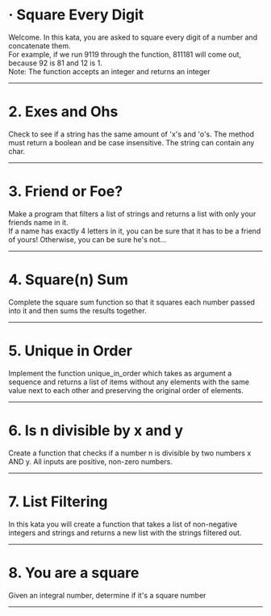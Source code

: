 # · Square Every Digit
Welcome. In this kata, you are asked to square every digit of a number and concatenate them. <br/>
For example, if we run 9119 through the function, 811181 will come out, because 92 is 81 and 12 is 1. <br/>
Note: The function accepts an integer and returns an integer
___

# 2. Exes and Ohs
Check to see if a string has the same amount of 'x's and 'o's. The method must return a boolean and be case insensitive. The string can contain any char.
___

# 3. Friend or Foe?
Make a program that filters a list of strings and returns a list with only your friends name in it.<br/>
If a name has exactly 4 letters in it, you can be sure that it has to be a friend of yours! Otherwise, you can be sure he's not...
___
# 4. Square(n) Sum
Complete the square sum function so that it squares each number passed into it and then sums the results together.
___
# 5. Unique in Order
Implement the function unique_in_order which takes as argument a sequence and returns a list of items without any elements with the same value next to each other and preserving the original order of elements.
___
# 6. Is n divisible by x and y
Create a function that checks if a number n is divisible by two numbers x AND y. All inputs are positive, non-zero numbers.
___
# 7. List Filtering
In this kata you will create a function that takes a list of non-negative integers and strings and returns a new list with the strings filtered out.
___
# 8. You are a square
Given an integral number, determine if it's a square number
___
